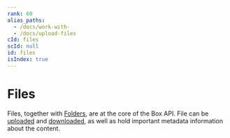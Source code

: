 ```yaml
---
rank: 60
alias_paths:
  - /docs/work-with-
  - /docs/upload-files
cId: files
scId: null
id: files
isIndex: true
---
```


# Files

Files, together with [Folders][folders], are at the core of the Box API. File
can be [uploaded][uploads] and [downloaded][downloads], as well as hold
important metadata information about the content.

[folders]: g://folders
[uploads]: g://uploads
[downloads]: g://downloads
